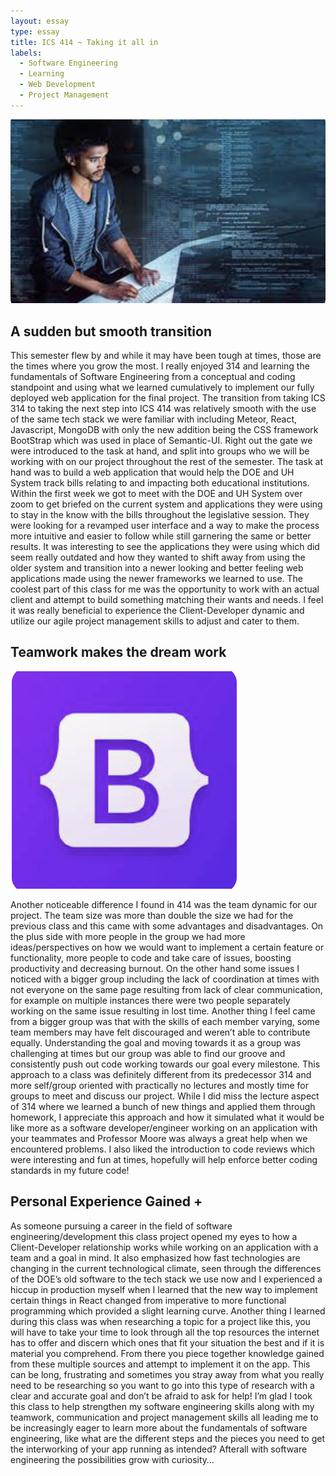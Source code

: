 ```yaml
---
layout: essay
type: essay
title: ICS 414 ~ Taking it all in
labels:
  - Software Engineering
  - Learning
  - Web Development
  - Project Management
---
```


<img class="ui medium right floated rounded image" src="/images/software-development2.png">

<h2> A sudden but smooth transition </h2>

  This semester flew by and while it may have been tough at times, those are the times where you grow the most. I really enjoyed 314 and learning the fundamentals of Software Engineering from a conceptual and coding standpoint and using what we learned cumulatively to implement our fully deployed web application for the final project. The transition from taking ICS 314 to taking the next step into ICS 414 was relatively smooth with the use of the same tech stack we were familiar with including Meteor, React, Javascript, MongoDB with only the new addition being the CSS framework BootStrap which was used in place of Semantic-UI. 
	Right out the gate we were introduced to the task at hand, and split into groups who we will be working with on our project throughout the rest of the semester. The task at hand was to build a web application that would help the DOE and UH System track bills relating to and impacting both educational institutions. Within the first week we got to meet with the DOE and UH System over zoom to get briefed on the current system and applications they were using to stay in the know with the bills throughout the legislative session. They were looking for a revamped user interface and a way to make the process more intuitive and easier to follow while still garnering the same or better results. It was interesting to see the applications they were using which did seem really outdated and how they wanted to shift away from using the older system and transition into a newer looking and better feeling web applications made using the newer frameworks we learned to use. The coolest part of this class for me was the opportunity to work with an actual client and attempt to build something matching their wants and needs. I feel it was really beneficial to experience the Client-Developer dynamic and utilize our agile project management skills to adjust and cater to them. 


<h2> Teamwork makes the dream work </h2>

<img class="ui medium left floated rounded image" src="/images/BootStrap.png">

  Another noticeable difference I found in 414 was the team dynamic for our project. The team size was more than double the size we had for the previous class and this came with some advantages and disadvantages. On the plus side with more people in the group we had more ideas/perspectives on how we would want to implement a certain feature or functionality, more people to code and take care of issues, boosting productivity and decreasing burnout. On the other hand some issues I noticed with a bigger group including the lack of coordination at times with not everyone on the same page resulting from lack of clear communication, for example on multiple instances there were two people separately working on the same issue resulting in lost time. Another thing I feel came from a bigger group was that with the skills of each member varying, some team members may have felt discouraged and weren’t able to contribute equally. Understanding the goal and moving towards it as a group was challenging at times but our group was able to find our groove and consistently push out code working towards our goal every milestone. This approach to a class was definitely different from its predecessor 314 and more self/group oriented with practically no lectures and mostly time for groups to meet and discuss our project. While I did miss the lecture aspect of 314 where we learned a bunch of new things and applied them through homework, I appreciate this approach and how it simulated what it would be like more as a software developer/engineer working on an application with your teammates and Professor Moore was always a great help when we encountered problems. I also liked the introduction to code reviews which were interesting and fun at times, hopefully will help enforce better coding standards in my future code!


<h2> Personal Experience Gained + </h2>

  As someone pursuing a career in the field of software engineering/development this class project opened my eyes to how a Client-Developer relationship works while working on an application with a team and a goal in mind. It also emphasized how fast technologies are changing in the current technological climate, seen through the differences of the DOE’s old software to the tech stack we use now and I experienced a hiccup in production myself when I learned that the new way to implement certain things in React changed from imperative to more functional programming which provided a slight learning curve. Another thing I learned during this class was when researching a topic for a project like this, you will have to take your time to look through all the top resources the internet has to offer and discern which ones that fit your situation the best and if it is material you comprehend. From there you piece together knowledge gained from these multiple sources and attempt to implement it on the app. This can be long, frustrating and sometimes you stray away from what you really need to be researching so you want to go into this type of research with a clear and accurate goal and don’t be afraid to ask for help! I’m glad I took this class to help strengthen my software engineering skills along with my teamwork, communication and project management skills all leading me to be increasingly  eager to learn more about the fundamentals of software engineering, like what are the different steps and the pieces you need to get the interworking of your app running as intended? Afterall with software engineering the possibilities grow with curiosity…

